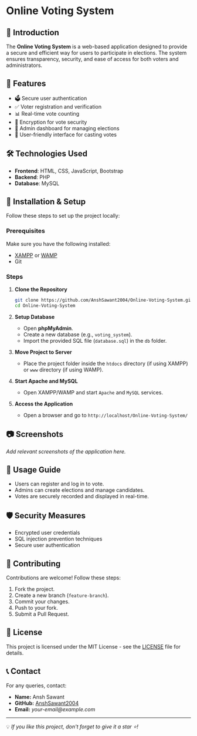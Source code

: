 # Online Voting System

## 📌 Introduction
The **Online Voting System** is a web-based application designed to provide a secure and efficient way for users to participate in elections. The system ensures transparency, security, and ease of access for both voters and administrators.

## 🚀 Features
- 🗳️ Secure user authentication
- ✅ Voter registration and verification
- 📊 Real-time vote counting
- 🔐 Encryption for vote security
- 📜 Admin dashboard for managing elections
- 📅 User-friendly interface for casting votes

## 🛠️ Technologies Used
- **Frontend**: HTML, CSS, JavaScript, Bootstrap
- **Backend**: PHP
- **Database**: MySQL

## 🎯 Installation & Setup
Follow these steps to set up the project locally:

### Prerequisites
Make sure you have the following installed:
- [XAMPP](https://www.apachefriends.org/) or [WAMP](https://www.wampserver.com/)
- Git

### Steps
1. **Clone the Repository**
   ```sh
   git clone https://github.com/AnshSawant2004/Online-Voting-System.git
   cd Online-Voting-System
   ```
2. **Setup Database**
   - Open **phpMyAdmin**.
   - Create a new database (e.g., `voting_system`).
   - Import the provided SQL file (`database.sql`) in the `db` folder.

3. **Move Project to Server**
   - Place the project folder inside the `htdocs` directory (if using XAMPP) or `www` directory (if using WAMP).

4. **Start Apache and MySQL**
   - Open XAMPP/WAMP and start `Apache` and `MySQL` services.

5. **Access the Application**
   - Open a browser and go to `http://localhost/Online-Voting-System/`

## 📷 Screenshots
_Add relevant screenshots of the application here._

## 📖 Usage Guide
- Users can register and log in to vote.
- Admins can create elections and manage candidates.
- Votes are securely recorded and displayed in real-time.

## 🛡️ Security Measures
- Encrypted user credentials
- SQL injection prevention techniques
- Secure user authentication

## 🤝 Contributing
Contributions are welcome! Follow these steps:
1. Fork the project.
2. Create a new branch (`feature-branch`).
3. Commit your changes.
4. Push to your fork.
5. Submit a Pull Request.

## 📜 License
This project is licensed under the MIT License - see the [LICENSE](LICENSE) file for details.

## 📞 Contact
For any queries, contact:
- **Name:** Ansh Sawant
- **GitHub:** [AnshSawant2004](https://github.com/AnshSawant2004)
- **Email:** _your-email@example.com_

---
💡 _If you like this project, don't forget to give it a star ⭐!_

